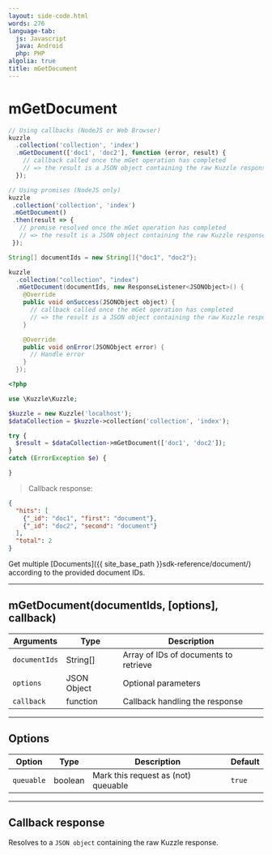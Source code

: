 ```yaml
---
layout: side-code.html
words: 276
language-tab:
  js: Javascript
  java: Android
  php: PHP
algolia: true
title: mGetDocument
---
```


# mGetDocument

```js
// Using callbacks (NodeJS or Web Browser)
kuzzle
  .collection('collection', 'index')
  .mGetDocument(['doc1', 'doc2'], function (error, result) {
    // callback called once the mGet operation has completed
    // => the result is a JSON object containing the raw Kuzzle response
  });

// Using promises (NodeJS only)
kuzzle
 .collection('collection', 'index')
 .mGetDocument()
 .then(result => {
   // promise resolved once the mGet operation has completed
   // => the result is a JSON object containing the raw Kuzzle response
 });
```

```java
String[] documentIds = new String[]{"doc1", "doc2"};

kuzzle
  .collection("collection", "index")
  .mGetDocument(documentIds, new ResponseListener<JSONObject>() {
    @Override
    public void onSuccess(JSONObject object) {
      // callback called once the mGet operation has completed
      // => the result is a JSON object containing the raw Kuzzle response
    }

    @Override
    public void onError(JSONObject error) {
      // Handle error
    }
  });
```

```php
<?php

use \Kuzzle\Kuzzle;

$kuzzle = new Kuzzle('localhost');
$dataCollection = $kuzzle->collection('collection', 'index');

try {
  $result = $dataCollection->mGetDocument(['doc1', 'doc2']);
}
catch (ErrorException $e) {

}
```

> Callback response:

```json
{
  "hits": [
    {"_id": "doc1", "first": "document"},
    {"_id": "doc2", "second": "document"}
  ],
  "total": 2
}
```

Get multiple [Documents]({{ site_base_path }}sdk-reference/document/) according to the provided document IDs.

---

## mGetDocument(documentIds, [options], callback)

| Arguments | Type | Description |
|---------------|---------|----------------------------------------|
| ``documentIds`` | String[] | Array of IDs of documents to retrieve |
| ``options`` | JSON Object | Optional parameters |
| ``callback`` | function | Callback handling the response |

---

## Options

| Option | Type | Description | Default |
|---------------|---------|----------------------------------------|---------|
| ``queuable`` | boolean | Mark this request as (not) queuable | ``true`` |

---

## Callback response

Resolves to a `JSON object` containing the raw Kuzzle response.
